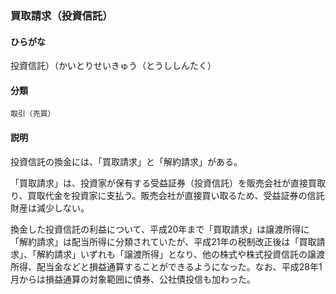 <div style="display:none;">

## [あ行](securities-terms?id=あ行)
## [か行](securities-terms?id=か行)

</div>

### 買取請求（投資信託）

#### ひらがな

投資信託）（かいとりせいきゅう（とうししんたく）

#### 分類

`取引（売買）`

#### 説明

投資信託の換金には、「買取請求」と「解約請求」がある。
 
「買取請求」は、投資家が保有する受益証券（投資信託）を販売会社が直接買取り、買取代金を投資家に支払う。販売会社が直接買い取るため、受益証券の信託財産は減少しない。
 
換金した投資信託の利益について、平成20年まで「買取請求」は譲渡所得に「解約請求」は配当所得に分類されていたが、平成21年の税制改正後は「買取請求」、「解約請求」いずれも「譲渡所得」となり、他の株式や株式投資信託の譲渡所得、配当金などと損益通算することができるようになった。なお、平成28年1月からは損益通算の対象範囲に債券、公社債投信も加わった。

<div style="display:none;">

## [さ行](securities-terms?id=さ行)
## [た行](securities-terms?id=た行)
## [な行](securities-terms?id=な行)
## [は行](securities-terms?id=は行)
## [ま行](securities-terms?id=ま行)
## [や行](securities-terms?id=や行)
## [ら行](securities-terms?id=ら行)
## [わ行](securities-terms?id=わ行)
## [英数字・記号](securities-terms?id=英数字・記号)

</div>


